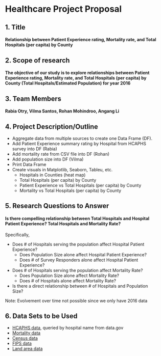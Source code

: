 # Healthcare Project Proposal

## 1. Title

#### Relationship between Patient Experience rating, Mortality rate, and Total Hospitals (per capita) by County

## 2. Scope of research

#### The objective of our study is to explore relationships between Patient Experience rating, Mortality rate, and Total Hospitals (per capita) by County (Total Hospitals/Estimated Population) for year 2016


## 3. Team Members

#### Rabia Otry, Vilma Santos, Rohan Mohindroo, Angang Li

## 4. Project Description/Outline

- Aggregate data from multiple sources to create one Data Frame (DF).
- Add Patient Experience summary rating by Hospital from HCAPHS survey into DF (Rabia)
- Add mortality rate from CSV file into DF (Rohan)
- Add population size into DF  (Vilma)
- Print Data Frame
- Create visuals in Matplotlib, Seaborn, Tableu, etc.
  - Hospitals in Counties (heat map)
  - Total Hospitals (per capita) by County
  - Patient Experience vs Total Hospitals (per capita) by County
  - Mortality vs Total Hospitals (per capita) by County

## 5. Research Questions to Answer

#### Is there compelling relationship between Total Hospitals and Hospital Patient Experience? Total Hospitals and Mortality Rate? 

Specifically,

- Does # of Hospitals serving the population affect Hospital Patient Experience?
  - Does Population Size alone affect Hospital Patient Experience?
  - Does # of Survey Responders alone affect Hospital Patient Experience?
- Does # of Hospitals serving the population affect Mortality Rate?
  - Does Population Size alone affect Mortality Rate?
  - Does # of Hospitals alone affect Mortality Rate?
- Is there a direct relationship between # of Hospitals and Population Size?  

Note: Evolvement over time not possible since we only have 2016 data

## 6. Data Sets to be Used

- [HCAPHS data](https://data.medicare.gov/Hospital-Compare/Patient-survey-HCAHPS-Hospital/dgck-syfz), queried by hospital name from data.gov
- [Mortality data](https://wonder.cdc.gov/controller/datarequest/D77)
- [Census data](https://www2.census.gov/programs-surveys/popest/datasets/2010-2016/cities/totals/sub-est2016_all.csv)
- [FIPS data](https://www.census.gov/geographies/reference-files/2016/demo/popest/2016-fips.html)
- [Land area data](https://www.census.gov/support/USACdataDownloads.html#LND)

